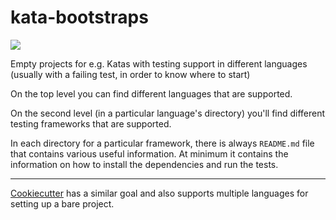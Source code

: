# kata-bootstraps

![](https://github.com/swkBerlin/kata-bootstraps/workflows/Java_CI/badge.svg)

Empty projects for e.g. Katas with testing support in different languages
(usually with a failing test, in order to know where to start)

On the top level you can find different languages that are supported.

On the second level (in a particular language's directory) you'll find
different testing frameworks that are supported.

In each directory for a particular framework, there is always `README.md` file
that contains various useful information. At minimum it contains the
information on how to install the dependencies and run the tests.


----
[Cookiecutter](https://github.com/audreyr/cookiecutter) has a similar goal and also supports multiple languages for setting up a bare project.
